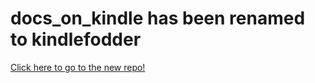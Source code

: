 # docs_on_kindle has been renamed to kindlefodder

[Click here to go to the new repo!][repo]

[repo]:https://github.com/danchoi/kindlefodder
